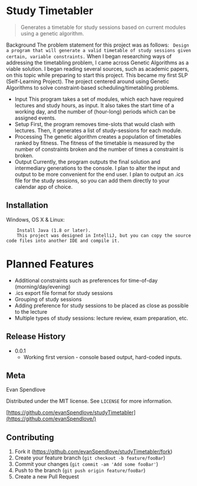 # Study Timetabler
> Generates a timetable for study sessions based on current modules using a genetic algorithm.

Background
The problem statement for this project was as follows:
    ``` Design a program that will generate a valid timetable of study sessions given certain, variable constraints.```
When I began researching ways of addressing the timetabling problem, I came across Genetic Algorithms as a viable solution.
I began reading several sources, such as academic papers, on this topic while preparing to start this project.
This became my first SLP (Self-Learning Project). The project centered around using Genetic Algorithms to solve constraint-based scheduling/timetabling problems.

- Input 
    This program takes a set of modules, which each have required lectures and study hours, as input. 
    It also takes the start time of a working day, and the number of (hour-long) periods which can be assigned events.
- Setup
    First, the program removes time-slots that would clash with lectures.
    Then, it generates a list of study-sessions for each module.
- Processing
    The genetic algorithm creates a population of timetables ranked by fitness.
    The fitness of the timetable is measured by the number of constraints broken and the number of times a constraint is broken. 
- Output
    Currently, the program outputs the final solution and intermediary generations to the console.
    I plan to alter the input and output to be more convenient for the end user.
    I plan to output an .ics file for the study sessions, so you can add them directly to your calendar app of choice.

## Installation

Windows, OS X & Linux:

```
    Install Java (1.8 or later).
    This project was designed in IntelliJ, but you can copy the source code files into another IDE and compile it.
```

# Planned Features
- Additional constraints such as preferences for time-of-day (morning/day/evening)
- .ics export file format for study sessions
- Grouping of study sessions
- Adding preference for study sessions to be placed as close as possible to the lecture
- Multiple types of study sessions: lecture review, exam preparation, etc.

## Release History

* 0.0.1
    * Working first version - console based output, hard-coded inputs.

## Meta

Evan Spendlove

Distributed under the MIT license. See ``LICENSE`` for more information.

[https://github.com/evanSpendlove/studyTimetabler](https://github.com/evanSpendlove/)

## Contributing

1. Fork it (<https://github.com/evanSpendlove/studyTimetabler/fork>)
2. Create your feature branch (`git checkout -b feature/fooBar`)
3. Commit your changes (`git commit -am 'Add some fooBar'`)
4. Push to the branch (`git push origin feature/fooBar`)
5. Create a new Pull Request

